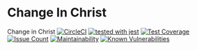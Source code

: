 # Change In Christ

Change in Christ
[![CircleCI](https://circleci.com/gh/WebJamApps/breakpointministries.svg?style=svg)](https://circleci.com/gh/WebJamApps/breakpointministries)
[![tested with jest](https://img.shields.io/badge/tested_with-jest-99424f.svg)](https://github.com/facebook/jest)
[![Test Coverage](https://api.codeclimate.com/v1/badges/542ddd74985c680974ae/test_coverage)](https://codeclimate.com/github/WebJamApps/breakpointministries/test_coverage)
[![Issue Count](https://codeclimate.com/github/WebJamApps/breakpointministries/badges/issue_count.svg)](https://codeclimate.com/github/WebJamApps/CollegeLutheran/issues)
[![Maintainability](https://api.codeclimate.com/v1/badges/542ddd74985c680974ae/maintainability)](https://codeclimate.com/github/WebJamApps/breakpointministries/maintainability)
[![Known Vulnerabilities](https://snyk.io/test/github/webjamapps/breakpointministries/badge.svg)](https://snyk.io/test/github/webjamapps/breakpointministries)
